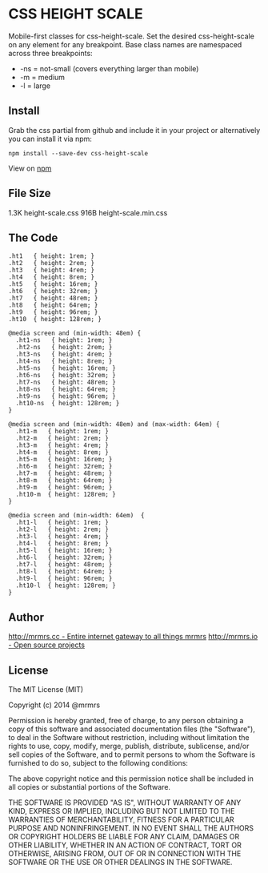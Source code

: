 # CSS HEIGHT SCALE

  Mobile-first classes for css-height-scale.
  Set the desired css-height-scale on any element for any breakpoint.
  Base class names are namespaced across three breakpoints:

*  -ns = not-small (covers everything larger than mobile)
*  -m  = medium
*  -l  = large

## Install
Grab the css partial from github and include it in your project or alternatively
you can install it via npm:
```
npm install --save-dev css-height-scale
```
View on [npm](https://www.npmjs.org/package/css-height-scale)


## File Size

1.3K height-scale.css
916B height-scale.min.css

## The Code
```
.ht1   { height: 1rem; }
.ht2   { height: 2rem; }
.ht3   { height: 4rem; }
.ht4   { height: 8rem; }
.ht5   { height: 16rem; }
.ht6   { height: 32rem; }
.ht7   { height: 48rem; }
.ht8   { height: 64rem; }
.ht9   { height: 96rem; }
.ht10  { height: 128rem; }

@media screen and (min-width: 48em) {
  .ht1-ns   { height: 1rem; }
  .ht2-ns   { height: 2rem; }
  .ht3-ns   { height: 4rem; }
  .ht4-ns   { height: 8rem; }
  .ht5-ns   { height: 16rem; }
  .ht6-ns   { height: 32rem; }
  .ht7-ns   { height: 48rem; }
  .ht8-ns   { height: 64rem; }
  .ht9-ns   { height: 96rem; }
  .ht10-ns  { height: 128rem; }
}

@media screen and (min-width: 48em) and (max-width: 64em) {
  .ht1-m   { height: 1rem; }
  .ht2-m   { height: 2rem; }
  .ht3-m   { height: 4rem; }
  .ht4-m   { height: 8rem; }
  .ht5-m   { height: 16rem; }
  .ht6-m   { height: 32rem; }
  .ht7-m   { height: 48rem; }
  .ht8-m   { height: 64rem; }
  .ht9-m   { height: 96rem; }
  .ht10-m  { height: 128rem; }
}

@media screen and (min-width: 64em)  {
  .ht1-l   { height: 1rem; }
  .ht2-l   { height: 2rem; }
  .ht3-l   { height: 4rem; }
  .ht4-l   { height: 8rem; }
  .ht5-l   { height: 16rem; }
  .ht6-l   { height: 32rem; }
  .ht7-l   { height: 48rem; }
  .ht8-l   { height: 64rem; }
  .ht9-l   { height: 96rem; }
  .ht10-l  { height: 128rem; }
}

```

## Author

[http://mrmrs.cc - Entire internet gateway to all things mrmrs](http://mrmrs.cc)
[http://mrmrs.io - Open source projects](http://mrmrs.io)

## License

The MIT License (MIT)

Copyright (c) 2014 @mrmrs

Permission is hereby granted, free of charge, to any person obtaining a copy
of this software and associated documentation files (the "Software"), to deal
in the Software without restriction, including without limitation the rights
to use, copy, modify, merge, publish, distribute, sublicense, and/or sell
copies of the Software, and to permit persons to whom the Software is
furnished to do so, subject to the following conditions:

The above copyright notice and this permission notice shall be included in
all copies or substantial portions of the Software.

THE SOFTWARE IS PROVIDED "AS IS", WITHOUT WARRANTY OF ANY KIND, EXPRESS OR
IMPLIED, INCLUDING BUT NOT LIMITED TO THE WARRANTIES OF MERCHANTABILITY,
FITNESS FOR A PARTICULAR PURPOSE AND NONINFRINGEMENT. IN NO EVENT SHALL THE
AUTHORS OR COPYRIGHT HOLDERS BE LIABLE FOR ANY CLAIM, DAMAGES OR OTHER
LIABILITY, WHETHER IN AN ACTION OF CONTRACT, TORT OR OTHERWISE, ARISING FROM,
OUT OF OR IN CONNECTION WITH THE SOFTWARE OR THE USE OR OTHER DEALINGS IN
THE SOFTWARE.


